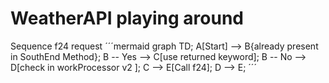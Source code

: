 # WeatherAPI playing around

Sequence f24 request 
´´´mermaid
graph TD;
    A[Start] --> B{already present in SouthEnd Method};
    B -- Yes --> C[use returned keyword];
    B -- No --> D[check in workProcessor v2 ];
    C --> E[Call f24];
    D --> E;
´´´
